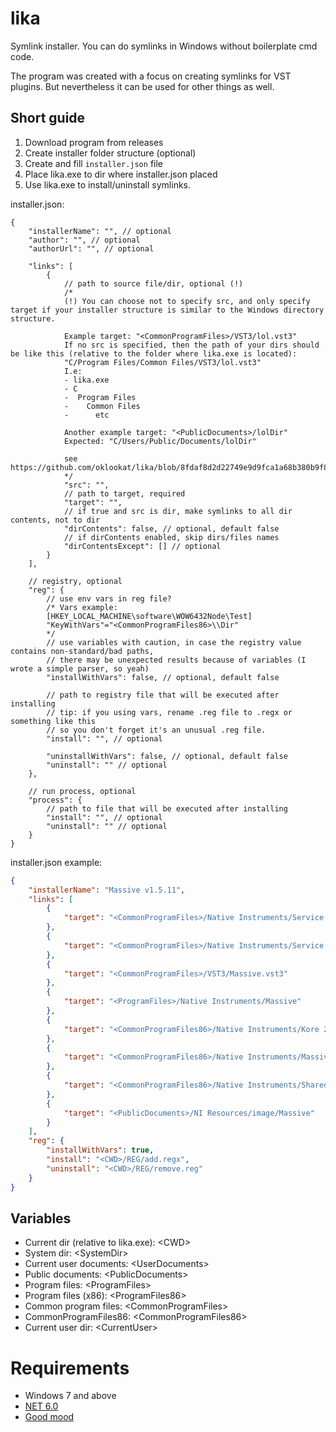 # lika

Symlink installer. You can do symlinks in Windows without boilerplate cmd code.

The program was created with a focus on creating symlinks for VST plugins. But nevertheless it can be used for other things as well.

## Short guide

1. Download program from releases
2. Create installer folder structure (optional)
3. Create and fill ```installer.json``` file
4. Place lika.exe to dir where installer.json placed
4. Use lika.exe to install/uninstall symlinks.

installer.json:
```jsonc
{
    "installerName": "", // optional
    "author": "", // optional
    "authorUrl": "", // optional

    "links": [
        {
            // path to source file/dir, optional (!)
            /* 
            (!) You can choose not to specify src, and only specify target if your installer structure is similar to the Windows directory structure.

            Example target: "<CommonProgramFiles>/VST3/lol.vst3"
            If no src is specified, then the path of your dirs should be like this (relative to the folder where lika.exe is located):
            "C/Program Files/Common Files/VST3/lol.vst3"
            I.e:
            - lika.exe
            - C
            -  Program Files
            -    Common Files
            -      etc

            Another example target: "<PublicDocuments>/lolDir"
            Expected: "C/Users/Public/Documents/lolDir"

            see https://github.com/oklookat/lika/blob/8fdaf8d2d22749e9d9fca1a68b380b9f8bc59d10/Utils.cs#L156
            */
            "src": "",
            // path to target, required
            "target": "",
            // if true and src is dir, make symlinks to all dir contents, not to dir
            "dirContents": false, // optional, default false
            // if dirContents enabled, skip dirs/files names
            "dirContentsExcept": [] // optional
        }
    ],

    // registry, optional
    "reg": {
        // use env vars in reg file?
        /* Vars example:
        [HKEY_LOCAL_MACHINE\software\WOW6432Node\Test]
        "KeyWithVars"="<CommonProgramFiles86>\\Dir"
        */
        // use variables with caution, in case the registry value contains non-standard/bad paths, 
        // there may be unexpected results because of variables (I wrote a simple parser, so yeah)
        "installWithVars": false, // optional, default false

        // path to registry file that will be executed after installing
        // tip: if you using vars, rename .reg file to .regx or something like this
        // so you don't forget it's an unusual .reg file.
        "install": "", // optional

        "uninstallWithVars": false, // optional, default false
        "uninstall": "" // optional
    },

    // run process, optional
    "process": {
        // path to file that will be executed after installing
        "install": "", // optional
        "uninstall": "" // optional
    }
}
```

installer.json example:
```json
{
	"installerName": "Massive v1.5.11",
	"links": [
		{
			"target": "<CommonProgramFiles>/Native Instruments/Service Center/Massive.xml"
		},
		{
			"target": "<CommonProgramFiles>/Native Instruments/Service Center/NativeAccess.xml"
		},
		{
			"target": "<CommonProgramFiles>/VST3/Massive.vst3"
		},
		{
			"target": "<ProgramFiles>/Native Instruments/Massive"
		},
		{
			"target": "<CommonProgramFiles86>/Native Instruments/Kore 2/Database Cache/Massive.kdb"
		},
		{
			"target": "<CommonProgramFiles86>/Native Instruments/Massive"
		},
		{
			"target": "<CommonProgramFiles86>/Native Instruments/Shared Content/Sounds/Massive"
		},
		{
			"target": "<PublicDocuments>/NI Resources/image/Massive"
		}
	],
	"reg": {
		"installWithVars": true,
		"install": "<CWD>/REG/add.regx",
		"uninstall": "<CWD>/REG/remove.reg"
	}
}
```

## Variables

- Current dir (relative to lika.exe): \<CWD>
- System dir: \<SystemDir>
- Current user documents: \<UserDocuments>
- Public documents: \<PublicDocuments>
- Program files: \<ProgramFiles>
- Program files (x86): \<ProgramFiles86>
- Common program files: \<CommonProgramFiles>
- CommonProgramFiles86: \<CommonProgramFiles86>
- Current user dir: \<CurrentUser>

# Requirements

- Windows 7 and above
- [NET 6.0](https://dotnet.microsoft.com/en-us/download/dotnet/6.0)
- [Good mood](https://www.youtube.com/watch?v=IFzkSITcPII)
